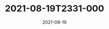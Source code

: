 ---
date: 2021-08-19
title: 2021-08-19T2331-000
hero: 2021/2021-08-19T2331-000.jpeg

# briefly describe the image…
alt: ''

# insert the closed caption text after the three-dash break…
# (include line-breaks, punctuation, and capitalization)
---